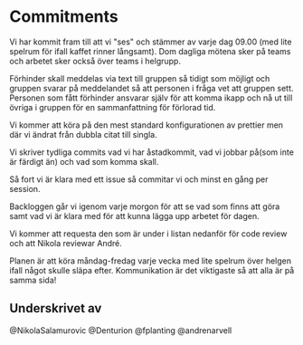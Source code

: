 # Commitments

Vi har kommit fram till att vi "ses" och stämmer av varje dag 09.00 (med lite spelrum för ifall kaffet rinner långsamt).
Dom dagliga mötena sker på teams och arbetet sker också över teams i helgrupp.

Förhinder skall meddelas via text till gruppen så tidigt som möjligt och gruppen svarar på meddelandet så att personen i fråga vet att gruppen sett.
Personen som fått förhinder ansvarar själv för att komma ikapp och nå ut till övriga i gruppen för en sammanfattning för förlorad tid.

Vi kommer att köra på den mest standard konfigurationen av prettier men där vi ändrat från dubbla citat till singla.

Vi skriver tydliga commits vad vi har åstadkommit, vad vi jobbar på(som inte är färdigt än) och vad som komma skall.

Så fort vi är klara med ett issue så commitar vi och minst en gång per session.

Backloggen går vi igenom varje morgon för att se vad som finns att göra samt vad vi är klara med för att kunna lägga upp arbetet för dagen.

Vi kommer att requesta den som är under i listan nedanför för code review och att Nikola reviewar André.

Planen är att köra måndag-fredag varje vecka med lite spelrum över helgen ifall något skulle släpa efter. Kommunikation är det viktigaste så att alla är på samma sida!

## Underskrivet av

@NikolaSalamurovic
@Denturion
@fplanting
@andrenarvell
